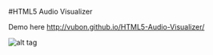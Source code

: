 #HTML5 Audio Visualizer

Demo here http://vubon.github.io/HTML5-Audio-Visualizer/

![alt tag](https://raw.github.com/Wayou/MeowmeowPlayer/master/resource/img/mmplayer_screenshot.png)
